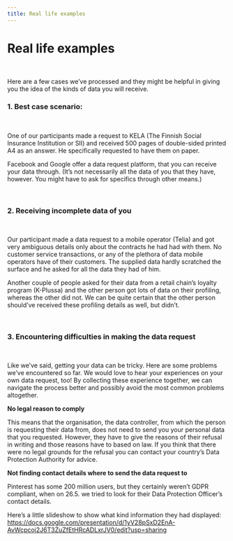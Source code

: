 ```yaml
---
title: Real life examples
---
```

# Real life examples

&nbsp;

Here are a few cases we’ve processed and they might be helpful in giving you the idea of the kinds of data you will receive.
&nbsp;

### 1. Best case scenario:

&nbsp;

One of our participants made a request to KELA (The Finnish Social Insurance Institution or SII) and received 500 pages of double-sided printed A4 as an answer. He specifically requested to have them on paper.
&nbsp;

Facebook and Google offer a data request platform, that you can receive your data through. (It’s not necessarily all the data of you that they have, however. You might have to ask for specifics through other means.)

&nbsp;

### 2. Receiving incomplete data of you

&nbsp;

Our participant made a data request to a mobile operator (Telia) and got very ambiguous details only about the contracts he had had with them. No customer service transactions, or any of the plethora of data mobile operators have of their customers. The supplied data hardly scratched the surface and he asked for all the data they had of him.
&nbsp;

Another couple of people asked for their data from a retail chain’s loyalty program (K-Plussa) and the other person got lots of data on their profiling, whereas the other did not. We can be quite certain that the other person should’ve received these profiling details as well, but didn’t.

&nbsp;

### 3. Encountering difficulties in making the data request

&nbsp;

Like we’ve said, getting your data can be tricky. Here are some problems we’ve encountered so far. We would love to hear your experiences on your own data request, too! By collecting these experience together, we can navigate the process better and possibly avoid the most common problems altogether.
&nbsp;

**No legal reason to comply**

This means that the organisation, the data controller, from which the person is requesting their data from, does not need to send you your personal data that you requested. However, they have to give the reasons of their refusal in writing and those reasons have to based on law. If you think that there were no legal grounds for the refusal you can contact your country’s Data Protection Authority for advice.
&nbsp;

**Not finding contact details where to send the data request to**

Pinterest has some 200 million users, but they certainly weren’t GDPR compliant, when on 26.5. we tried to look for their Data Protection Officer’s contact details.
&nbsp;

Here’s a little slideshow to show what kind information they had displayed: <https://docs.google.com/presentation/d/1yV28pSxD2EnA-AvWcpcoj2J6T3ZuZfEtHRcADLxrJV0/edit?usp=sharing>
